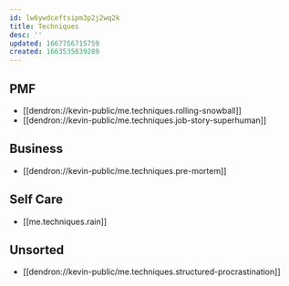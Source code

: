 ```yaml
---
id: lw6ywdceftsipm3p2j2wq2k
title: Techniques
desc: ''
updated: 1667756715759
created: 1663535039289
---
```


## PMF
- [[dendron://kevin-public/me.techniques.rolling-snowball]]
- [[dendron://kevin-public/me.techniques.job-story-superhuman]]

## Business
- [[dendron://kevin-public/me.techniques.pre-mortem]]

## Self Care
- [[me.techniques.rain]]

## Unsorted
- [[dendron://kevin-public/me.techniques.structured-procrastination]]